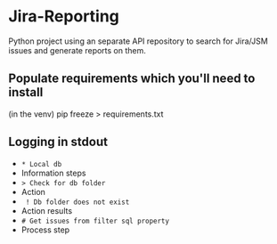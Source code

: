 # Jira-Reporting
Python project using an separate API repository to search for Jira/JSM issues and generate reports on them.

## Populate requirements which you'll need to install
(in the venv) pip freeze > requirements.txt

## Logging in stdout
- `* Local db`
 - Information steps
- `> Check for db folder`
 - Action
- ` ! Db folder does not exist`
 - Action results
- `# Get issues from filter sql property`
 - Process step
 